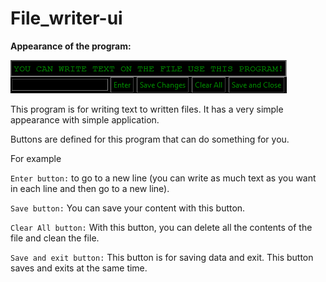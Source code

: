 # File_writer-ui
**Appearance of the program:**

![Logo](https://github.com/ashkan0201/File_writer-ui/blob/main/img/for_program.png?raw=true)

This program is for writing text to written files.
It has a very simple appearance with simple application.

Buttons are defined for this program that can do something for you.

For example

`Enter button:` to go to a new line (you can write as much text as you want in each line and then go to a new line).


`Save button:` You can save your content with this button.

`Clear All button:`
With this button, you can delete all the contents of the file and clean the file.

`Save and exit button:` This button is for saving data and exit. This button saves and exits at the same time.

